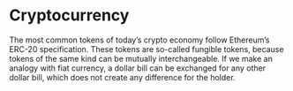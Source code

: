 # Cryptocurrency

The most common tokens of today’s crypto economy follow Ethereum’s ERC-20 specification. These tokens are so-called fungible tokens, because tokens of the same kind can be mutually interchangeable. If we make an analogy with fiat currency, a dollar bill can be exchanged for any other dollar bill, which does not create any difference for the holder.
